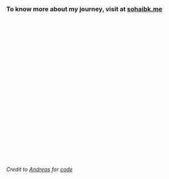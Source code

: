 ### To know more about my journey, visit at [sohaibk.me](https://sohaibk.me/)


<br>
<br>
<br>
<br>
<br>
<br>
<br>
<br>
<br>
<br>
<br>
<br>
<br>
<br>
<br>
<br>
<br>
<br>
<br>
<br>
<br>
<br>





















*Credit to [Andreas](https://andyholes.xyz/) for [code](https://github.com/andyholes/New-Simple-Portfolio)*
